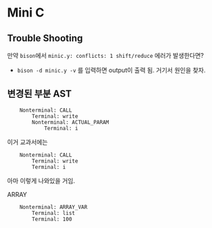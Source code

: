 Mini C
===

## Trouble Shooting

만약 `bison`에서 `minic.y: conflicts: 1 shift/reduce` 에러가 발생한다면?

 - `bison -d minic.y -v` 를 입력하면 output이 출력 됨. 거기서 원인을 찾자.

## 변경된 부분 AST

```
    Nonterminal: CALL
        Terminal: write
        Nonterminal: ACTUAL_PARAM
            Terminal: i
```

이거 교과서에는 

```
    Nonterminal: CALL
        Terminal: write
        Terminal: i
```

아마 이렇게 나와있을 거임.


ARRAY

```
    Nonterminal: ARRAY_VAR
        Terminal: list
        Terminal: 100
```